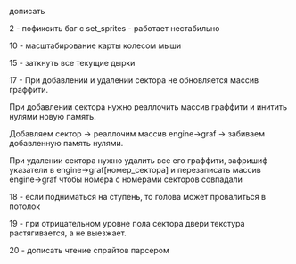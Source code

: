 дописать

2 - пофиксить баг с set_sprites - работает нестабильно

10 - масштабирование карты колесом мыши

15 - заткнуть все текущие дырки

17 - При добавлении и удалении сектора не обновляется массив граффити.

При добавлении сектора нужно реаллочить массив граффити и инитить нулями новую память.

Добавляем сектор -> реаллочим массив engine->graf -> забиваем добавленную память нулями.

При удалении сектора нужно удалить все его граффити, зафришиф указатели в engine->graf[номер_сектора] и перезаписать массив engine->graf чтобы номера с номерами секторов совпадали

18 - если подниматься на ступень, то голова может провалиться в потолок

19 - при отрицательном уровне пола сектора двери текстура растягивается, а не выезжает.

20 - дописать чтение спрайтов парсером
